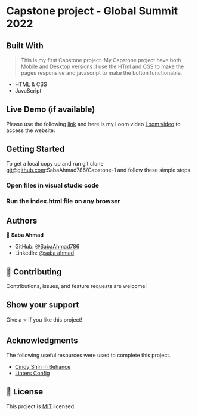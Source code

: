 # Capstone project - Global Summit 2022


## Built With
> This is my first Capstone project. My Capstone project have both Mobile and Desktop versions .I use the HTml and CSS to make the pages responsive and javascript to make the button functionable.

- HTML & CSS
- JavaScript


## Live Demo (if available)
Please use the following [link]( https://sabaahmad786.github.io/Capstone-1/) and here is my Loom video [Loom video](https://www.loom.com/share/9b99b54797a4493eb7e36fb722374010) to access the website:  
## Getting Started

To get a local copy up and run git clone git@github.com:SabaAhmad786/Capstone-1 and follow these simple steps.

### Open files in visual studio code

### Run the index.html file on any browser

## Authors

👤 **Saba Ahmad**

- GitHub: [@SabaAhmad786](https://github.com/SabaAhmad786)
- LinkedIn: [@saba ahmad](https://www.linkedin.com/in/saba-ahmad-97b938244/)

## 🤝 Contributing

Contributions, issues, and feature requests are welcome!

## Show your support

Give a ⭐️ if you like this project!

## Acknowledgments

The following useful resources were used to complete this project.

- [Cindy Shin in Behance](https://www.behance.net/adagio07)
- [Linters Config](https://github.com/microverseinc/linters-config)

## 📝 License

This project is [MIT](./LICENSE) licensed.

